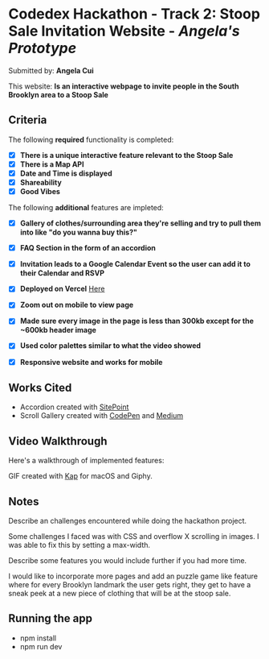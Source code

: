 # Codedex Hackathon - Track 2: Stoop Sale Invitation Website - *Angela's Prototype*

Submitted by: **Angela Cui**

This website: **Is an interactive webpage to invite people in the South Brooklyn area to a Stoop Sale**

## Criteria

The following **required** functionality is completed:

- [X] **There is a unique interactive feature relevant to the Stoop Sale**
- [X] **There is a Map API**
- [X] **Date and Time is displayed**
- [X] **Shareability**
- [X] **Good Vibes**

The following **additional** features are impleted:

- [X] **Gallery of clothes/surrounding area they're selling and try to pull them into like "do you wanna buy this?"**
- [X] **FAQ Section in the form of an accordion**
- [X] **Invitation leads to a Google Calendar Event so the user can add it to their Calendar and RSVP**
- [X] **Deployed on Vercel** [Here](https://gimscraft-codedex-hackathon.vercel.app/)
- [X] **Zoom out on mobile to view page**
- [X] **Made sure every image in the page is less than 300kb except for the ~600kb header image**
- [X] **Used color palettes similar to what the video showed**
- [X] **Responsive website and works for mobile**


## Works Cited

- Accordion created with [SitePoint](https://www.sitepoint.com/react-js-accordion-component/)
- Scroll Gallery created with [CodePen](https://codepen.io/rmody3/pen/EXObmR) and [Medium](https://medium.com/@RahulTMody/create-a-scrolling-image-slider-in-react-1e4eddcd407b)

## Video Walkthrough

Here's a walkthrough of implemented features:


GIF created with [Kap](https://getkap.co/) for macOS and Giphy.

## Notes

Describe an challenges encountered while doing the hackathon project.

Some challenges I faced was with CSS and overflow X scrolling in images. I was able to fix this by setting a max-width.

Describe some features you would include further if you had more time.

I would like to incorporate more pages and add an puzzle game like feature where for every Brooklyn landmark the user gets right, they get to have a sneak peek at a new piece of clothing that will be at the stoop sale.

## Running the app

- npm install
- npm run dev


